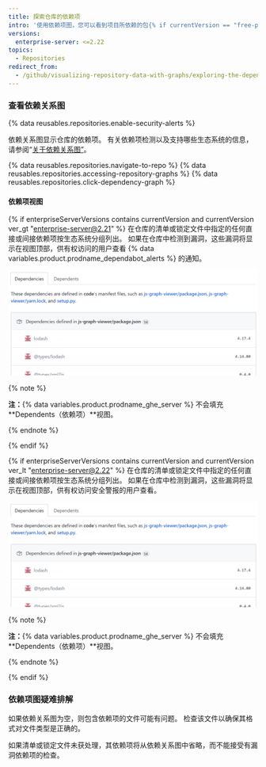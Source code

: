 ```yaml
---
title: 探索仓库的依赖项
intro: '使用依赖项图，您可以看到项目所依赖的包{% if currentVersion == "free-pro-team@latest" %}以及依赖它的仓库{% endif %}。 此外，您还可以看到在其依赖项中检测到的任何漏洞。'
versions:
  enterprise-server: <=2.22
topics:
  - Repositories
redirect_from:
  - /github/visualizing-repository-data-with-graphs/exploring-the-dependencies-of-a-repository
---
```

<!--See /content/code-security/supply-chain-security/exploring-the-dependencies-of-a-repository for the latest version of this article -->

### 查看依赖关系图

{% data reusables.repositories.enable-security-alerts %}

依赖关系图显示仓库的依赖项。 有关依赖项检测以及支持哪些生态系统的信息，请参阅“[关于依赖关系图”](/github/visualizing-repository-data-with-graphs/about-the-dependency-graph)。

{% data reusables.repositories.navigate-to-repo %}
{% data reusables.repositories.accessing-repository-graphs %}
{% data reusables.repositories.click-dependency-graph %}

#### 依赖项视图

{% if enterpriseServerVersions contains currentVersion and currentVersion ver_gt "enterprise-server@2.21" %}
在仓库的清单或锁定文件中指定的任何直接或间接依赖项按生态系统分组列出。 如果在仓库中检测到漏洞，这些漏洞将显示在视图顶部，供有权访问的用户查看
{% data variables.product.prodname_dependabot_alerts %} 的通知。

![依赖关系图](/assets/images/help/graphs/dependencies_graph_server.png)

{% note %}

**注：**{% data variables.product.prodname_ghe_server %} 不会填充 **Dependents（依赖项）**视图。

{% endnote %}

{% endif %}

{% if enterpriseServerVersions contains currentVersion and currentVersion ver_lt "enterprise-server@2.22" %}
在仓库的清单或锁定文件中指定的任何直接或间接依赖项按生态系统分组列出。 如果在仓库中检测到漏洞，这些漏洞将显示在视图顶部，供有权访问安全警报的用户查看。

![依赖关系图](/assets/images/help/graphs/dependencies_graph_server.png)

{% note %}

**注：**{% data variables.product.prodname_ghe_server %} 不会填充 **Dependents（依赖项）**视图。

{% endnote %}

{% endif %}

### 依赖项图疑难排解

如果依赖关系图为空，则包含依赖项的文件可能有问题。 检查该文件以确保其格式对文件类型是正确的。

如果清单或锁定文件未获处理，其依赖项将从依赖关系图中省略，而不能接受有漏洞依赖项的检查。
